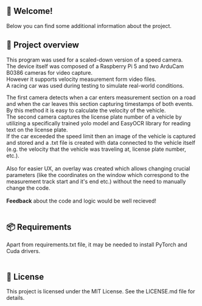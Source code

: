 ## 👋 Welcome!
Below you can find some additional information about the project.
<br>
## 🔎 **Project overview**
This program was used for a scaled-down version of a speed camera.<br>
The device itself was composed of a Raspberry Pi 5 and two ArduCam B0386 cameras for video capture.<br>
However it supports velocity measurement form video files.<br>
A racing car was used during testing to simulate real-world conditions.<br>

The first camera detects when a car enters measurement section on a road and when the car leaves this section capturing timestamps of both events. By this method it is easy to calculate the velocity of the vehicle.<br>
The second camera captures the license plate number of a vehicle by utilizing a specifically trained yolo model and EasyOCR library for reading text on the license plate. <br>
If the car exceeded the speed limit then an image of the vehicle is captured and stored and a .txt file is created with data connected to the vehicle itself (e.g. the velocity that the vehicle was traveling at, license plate number, etc.). <br>
<br>
Also for easier UX, an overlay was created which allows changing crucial parameters (like the coordinates on the window which correspond to the measurement track start and it's end etc.) without the need to manually change the code.<br>
<br>
**Feedback** about the code and logic would be well recieved!<br>
<br>
## 📦 **Requirements**
Apart from requirements.txt file, it may be needed to install PyTorch and Cuda drivers.  <br>
<br>
## 📄 **License**
This project is licensed under the MIT License. See the LICENSE.md file for details.<br>
